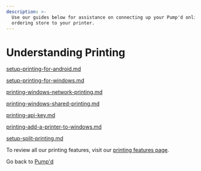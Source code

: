 ```yaml
---
description: >-
  Use our guides below for assistance on connecting up your Pump'd online
  ordering store to your printer.
---
```


# Understanding Printing

[setup-printing-for-android.md](setup-printing-for-android.md "mention")

[setup-printing-for-windows.md](../setup-printing-for-windows.md "mention")

[printing-windows-network-printing.md](printing-windows-network-printing.md "mention")

[printing-windows-shared-printing.md](printing-windows-shared-printing.md "mention")

[printing-api-key.md](printing-api-key.md "mention")

[printing-add-a-printer-to-windows.md](printing-add-a-printer-to-windows.md "mention")

[setup-split-printing.md](setup-split-printing.md "mention")

To review all our printing features, visit our [printing features page](https://www.cloudwaitress.com/features/windows-or-linux-based-printing).

Go back to [Pump'd](https://www.pumpd.co.nz/)
